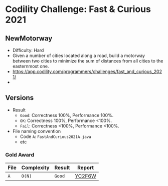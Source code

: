# Codility Challenge: Fast & Curious 2021

## NewMotorway

- Difficulty: Hard
- Given a number of cities located along a road, build a motorway between two cities to minimize the sum of distances from all cities to the easternmost one.
- <https://app.codility.com/programmers/challenges/fast_and_curious_2021/>
- <task-url>

## Versions

- Result
  - `Good`: Correctness 100%, Performance 100%.
  - `OK`: Correctness 100%, Performance <100%.
  - `Fail`: Correctness <100%, Performance <100%.
- File naming convention
  - Code `A`: `FastAndCurious2021A.java`
  - etc

### Gold Award

| File | Complexity | Result | Report                                                                            |
| ---- | ---------- | ------ | --------------------------------------------------------------------------------- |
| `A`  | `O(N)`     | `Good` | [YC2F6W](https://app.codility.com/cert/view/certYC2F6W-9KTFU4ZWAKQCVTRK/details/) |

